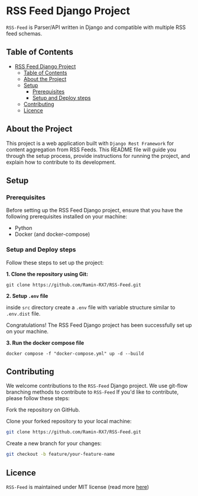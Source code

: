 # RSS Feed Django Project
`RSS-Feed` is Parser/API written in Django and compatible with multiple RSS feed schemas.


## Table of Contents
- [RSS Feed Django Project](#rss-feed-django-project)
  - [Table of Contents](#table-of-contents)
  - [About the Project](#about-the-project)
  - [Setup](#setup)
    - [Prerequisites](#prerequisites)
    - [Setup and Deploy steps](#setup-and-deploy-steps)
  - [Contributing](#contributing)
  - [Licence](#licence)



## About the Project
This project is a web application built with `Django Rest Framework` for content aggregation from RSS Feeds. This README file will guide you through the setup process, provide instructions for running the project, and explain how to contribute to its development.



## Setup

### Prerequisites
Before setting up the RSS Feed Django project, ensure that you have the following prerequisites installed on your machine:

- Python
- Docker (and docker-compose)


### Setup and Deploy steps
Follow these steps to set up the project:


**1. Clone the repository using Git:**

```
git clone https://github.com/Ramin-RX7/RSS-Feed.git
```


**2. Setup `.env` file**

inside `src` directory create a `.env` file with variable structure similar to `.env.dist` file.


Congratulations! The RSS Feed Django project has been successfully set up on your machine.

**3. Run the docker compose file**
```
docker compose -f "docker-compose.yml" up -d --build
```



## Contributing
We welcome contributions to the `RSS-Feed` Django project.
We use git-flow branching methods to contribute to `RSS-Feed`
If you'd like to contribute, please follow these steps:

Fork the repository on GitHub.

Clone your forked repository to your local machine:

```bash
git clone https://github.com/Ramin-RX7/RSS-Feed.git
```
Create a new branch for your changes:


```bash
git checkout -b feature/your-feature-name
```



## Licence
`RSS-Feed` is maintained under MIT license (read more [here](/LICENSE))
